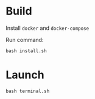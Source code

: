 # Build

Install `docker` and `docker-compose`

Run command:

```
bash install.sh
```

# Launch

```
bash terminal.sh
```
